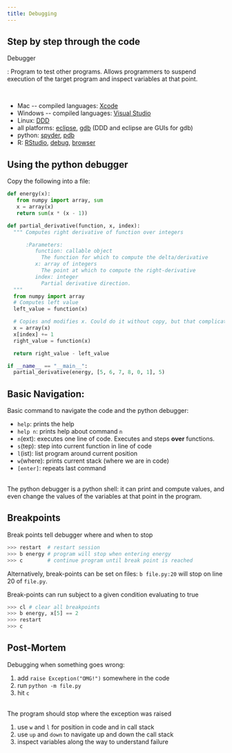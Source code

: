 ```yaml
---
title: Debugging
---
```



Step by step through the code
-----------------------------

Debugger

:   Program to test other programs. Allows programmers to suspend execution of the target program
    and inspect variables at that point.

<br>

* Mac -- compiled languages:
  [Xcode](https://developer.apple.com/library/ios/documentation/ToolsLanguages/Conceptual/Xcode_Overview/DebugYourApp/DebugYourApp.html)
* Windows -- compiled languages:
  [Visual Studio](http://msdn.microsoft.com/en-us/library/bb483011.aspx)
* Linux: [DDD](https://www.gnu.org/software/ddd/)
* all platforms: [eclipse](http://www.eclipse.org), [gdb](http://www.sourceware.org/gdb/) (DDD and
  eclipse are GUIs for gdb)
* python: [spyder](http://pythonhosted.org/spyder/index.html),
          [pdb](http://docs.python.org/2/library/pdb.html)
* R: [RStudio](http://www.rstudio.com/ide/docs/debugging/overview),
  [debug](http://stat.ethz.ch/R-manual/R-devel/library/base/html/debug.html),
  [browser](http://stat.ethz.ch/R-manual/R-devel/library/base/html/browser.html)

Using the python debugger
-------------------------

<div align="left">
Copy the following into a file:
</div>

``` python
def energy(x):
   from numpy import array, sum
   x = array(x)
   return sum(x * (x - 1))

def partial_derivative(function, x, index):
  """ Computes right derivative of function over integers

      :Parameters:
         function: callable object
           The function for which to compute the delta/derivative
         x: array of integers
           The point at which to compute the right-derivative
         index: integer
           Partial derivative direction.
  """
  from numpy import array
  # Computes left value
  left_value = function(x)

  # Copies and modifies x. Could do it without copy, but that complicates mocking.
  x = array(x)
  x[index] += 1
  right_value = function(x)

  return right_value - left_value

if __name__ == "__main__":
  partial_derivative(energy, [5, 6, 7, 8, 0, 1], 5)
```


Basic Navigation:
-----------------

<div align="left">
Basic command to navigate the code and the python debugger:

* `help`: prints the help
* `help n`: prints help about command `n`
* `n`(ext): executes one line of code. Executes and steps **over** functions.
* `s`(tep): step into current function in line of code
* `l`(ist): list program around current position
* `w`(where): prints current stack (where we are in code)
* `[enter]`: repeats last command

<br>
The python debugger is a python shell: it can print and compute values, and even change the values
of the variables at that point in the program.
</div>

Breakpoints
-----------

<div align="left">
Break points tell debugger where and when to stop

``` python
>>> restart  # restart session
>>> b energy # program will stop when entering energy
>>> c        # continue program until break point is reached
```

Alternatively, break-points can be set on files: `b file.py:20` will stop on line 20 of `file.py`.

<div class="fragment=roll in">
Break-points can run subject  to a given condition evaluating to true

``` python
>>> cl # clear all breakpoints
>>> b energy, x[5] == 2
>>> restart
>>> c
```

</div>

</div>

Post-Mortem
-----------

<div align="left">
Debugging when something goes wrong:

1. add `raise Exception("OMG!")` somewhere in the code
1. run `python -m file.py`
1. hit `c`

<br>
The program should stop where the exception was raised

1. use `w` and `l` for position in code and in call stack
1. use `up` and `down` to navigate up and down the call stack
1. inspect variables along the way to understand failure
</div>
